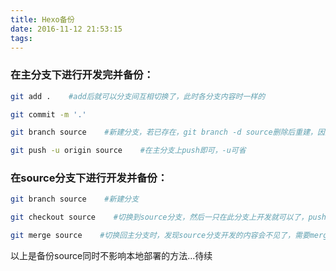 ```yaml
---
title: Hexo备份
date: 2016-11-12 21:53:15
tags:
---
```

### 在主分支下进行开发完并备份：

``` bash
git add .    #add后就可以分支间互相切换了，此时各分支内容时一样的
```
``` bash
git commit -m '.'
```
``` bash
git branch source    #新建分支，若已存在，git branch -d source删除后重建，因为再建的分支默认和主分支是保持一致的
```
``` bash
git push -u origin source    #在主分支上push即可，-u可省
```

### 在source分支下进行开发并备份：

``` bash
git branch source    #新建分支
```
``` bash
git checkout source    #切换到source分支，然后一只在此分支上开发就可以了，push完毕之后再回到主分支
```
``` bash
git merge source    #切换回主分支时，发现source分支开发的内容会不见了，需要merge，当然也可以不merge一直在source分支开发
```

以上是备份source同时不影响本地部署的方法...待续